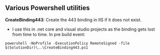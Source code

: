 Various Powershell utilities
---

**CreateBinding443**: Create the 443 binding in IIS if it does not exist.
- I use this in .net core and visual studio projects as the binding gets lost from time to time.
In pre build event:
```
powershell -NoProfile -ExecutionPolicy RemoteSigned -file $(SolutionDir)\..\CreateBinding443.ps1
```

